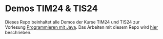 # Demos TIM24 & TIS24

Dieses Repo beinhaltet alle Demos der Kurse TIM24 und TIS24 zur Vorlesung [Programmieren mit Java](https://jappuccini.github.io/java-docs/production/). Das Arbeiten mit diesem Repo wird [hier](https://jappuccini.github.io/java-docs/production/additional-material/daniel/github-repos) beschrieben.
